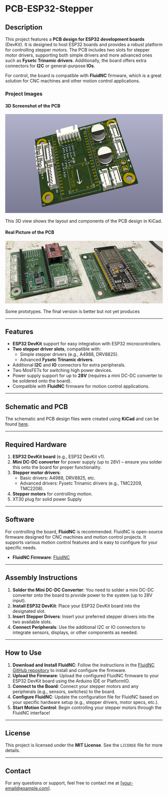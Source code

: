 # PCB-ESP32-Stepper

## Description

This project features a **PCB design for ESP32 development boards** (DevKit). It is designed to host ESP32 boards and provides a robust platform for controlling stepper motors. The PCB includes two slots for stepper motor drivers, supporting both simple drivers and more advanced ones such as **Fysetc Trinamic drivers**. Additionally, the board offers extra connectors for **I2C** or general-purpose **IOs**.

For control, the board is compatible with **FluidNC** firmware, which is a great solution for CNC machines and other motion control applications.

### Project Images

#### 3D Screenshot of the PCB
![3D Screenshot](images/2SteppersESP32.png)

This 3D view shows the layout and components of the PCB design in KiCad.

#### Real Picture of the PCB
![Real Picture](images/pcb_prototypes.jpeg)

Some prototypes. The final version is better but not yet produces



---

## Features

- **ESP32 DevKit** support for easy integration with ESP32 microcontrollers.
- **Two stepper driver slots**, compatible with:
  - Simple stepper drivers (e.g., A4988, DRV8825).
  - Advanced **Fysetc Trinamic drivers**.
- Additional **I2C** and **IO** connectors for extra peripherals.
- Two MosFETs for switching high power devices.
- Power supply support for up to **28V** (requires a mini DC-DC converter to be soldered onto the board).
- Compatible with **FluidNC** firmware for motion control applications.

---

## Schematic and PCB

The schematic and PCB design files were created using **KiCad** and can be found [here](https://github.com/your-repository-link).

---

## Required Hardware

1. **ESP32 DevKit board** (e.g., ESP32 DevKit v1).
2. **Mini DC-DC converter** for power supply (up to 28V) – ensure you solder this onto the board for proper functionality.
3. **Stepper motor drivers**:
   - Basic drivers: A4988, DRV8825, etc.
   - Advanced drivers: Fysetc Trinamic drivers (e.g., TMC2209, TMC2208).
4. **Stepper motors** for controlling motion.
5. XT30 plug for solid power Supply

---

## Software

For controlling the board, **FluidNC** is recommended. FluidNC is open-source firmware designed for CNC machines and motion control projects. It supports various motion control features and is easy to configure for your specific needs.

- **FluidNC Firmware**: [FluidNC]([https://github.com/FluidNC/FluidNC](http://wiki.fluidnc.com))

---

## Assembly Instructions

1. **Solder the Mini DC-DC Converter**: You need to solder a mini DC-DC converter onto the board to provide power to the system (up to 28V input).
2. **Install ESP32 DevKit**: Place your ESP32 DevKit board into the designated slot.
3. **Insert Stepper Drivers**: Insert your preferred stepper drivers into the two available slots.
4. **Connect Peripherals**: Use the additional I2C or IO connectors to integrate sensors, displays, or other components as needed.

---

## How to Use

1. **Download and Install FluidNC**: Follow the instructions in the [FluidNC GitHub repository](https://github.com/FluidNC/FluidNC) to install and configure the firmware.
2. **Upload the Firmware**: Upload the configured FluidNC firmware to your ESP32 DevKit board using the Arduino IDE or PlatformIO.
3. **Connect to the Board**: Connect your stepper motors and any peripherals (e.g., sensors, switches) to the board.
4. **Configure FluidNC**: Update the configuration file for FluidNC based on your specific hardware setup (e.g., stepper drivers, motor specs, etc.).
5. **Start Motion Control**: Begin controlling your stepper motors through the FluidNC interface!

---

## License

This project is licensed under the **MIT License**. See the `LICENSE` file for more details.

---

## Contact

For any questions or support, feel free to contact me at [your-email@example.com].
